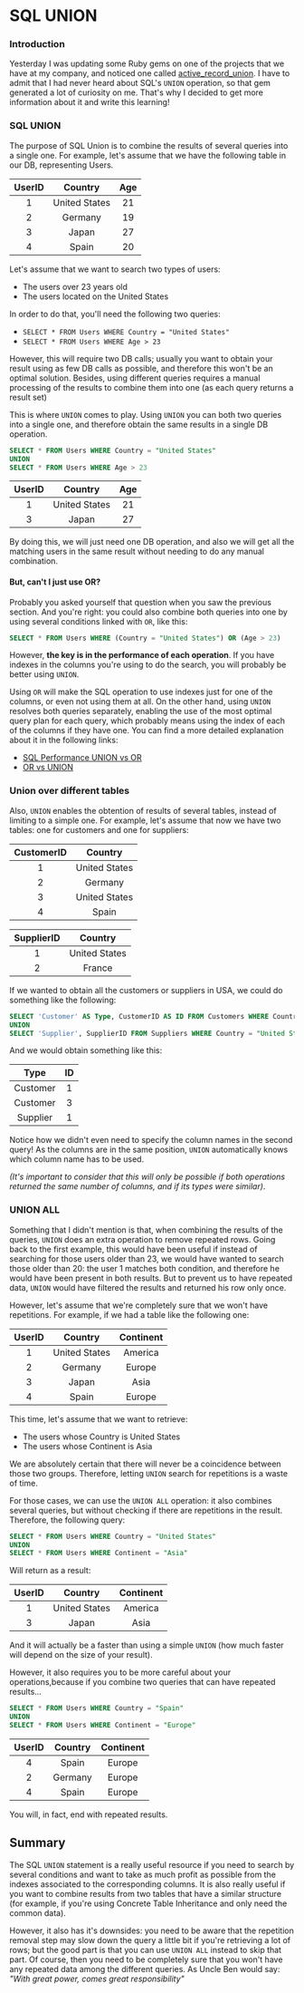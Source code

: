 # SQL UNION
### Introduction
Yesterday I was updating some Ruby gems on one of the projects that we have at my company, and noticed one called [active_record_union](https://github.com/brianhempel/active_record_union). I have to admit that I had never heard about SQL's `UNION` operation, so that gem generated a lot of curiosity on me. That's why I decided to get more information about it and write this learning!

### SQL UNION
The purpose of SQL Union is to combine the results of several queries into a single one. For example, let's assume that we have the following table in our DB, representing Users. 

| UserID | Country | Age |
|:-:|:-:|:-:
| 1 | United States | 21
| 2 | Germany | 19
| 3 | Japan | 27
| 4 | Spain | 20

Let's assume that we want to search two types of users:

- The users over 23 years old
- The users located on the United States

In order to do that, you'll need the following two queries:

- `SELECT * FROM Users WHERE Country = "United States"`
- `SELECT * FROM Users WHERE Age > 23`

However, this will require two DB calls; usually you want to obtain your result using as few DB calls as possible, and therefore this won't be an optimal solution. Besides, using different queries requires a manual processing of the results to combine them into one (as each query returns a result set)

This is where `UNION` comes to play. Using `UNION` you can both two queries into a single one, and therefore obtain the same results in a single DB operation.

```sql
SELECT * FROM Users WHERE Country = "United States"
UNION
SELECT * FROM Users WHERE Age > 23
```

| UserID | Country | Age |
|:-:|:-:|:-:
| 1 | United States | 21
| 3 | Japan | 27

By doing this, we will just need one DB operation, and also we will get all the matching users in the same result without needing to do any manual combination. 

#### But, can't I just use OR?
Probably you asked yourself that question when you saw the previous section. And you're right: you could also combine both queries into one by using several conditions linked with `OR`, like this:

```sql
SELECT * FROM Users WHERE (Country = "United States") OR (Age > 23)
```

However, **the key is in the performance of each operation**. If you have indexes in the columns you're using to do the search, you will probably be better using `UNION`.

Using `OR` will make the SQL operation to use indexes just for one of the columns, or even not using them at all. On the other hand, using `UNION` resolves both queries separately, enabling the use of the most optimal query plan for each query, which probably means using the index of each of the columns if they have one. You can find a more detailed explanation about it in the following links:
- [SQL Performance UNION vs OR](https://stackoverflow.com/questions/13750475/sql-performance-union-vs-or)
- [OR vs UNION](https://www.postgresql.org/message-id/004f01c34c9d%24ce9edcc0%242766f30a%40development.greatgulfhomes.com)

### Union over different tables
Also, `UNION` enables the obtention of results of several tables, instead of limiting to a simple one. For example, let's assume that now we have two tables: one for customers and one for suppliers:

| CustomerID | Country |
|:-:|:-:|
| 1 | United States |
| 2 | Germany |
| 3 | United States |
| 4 | Spain |

| SupplierID | Country |
|:-:|:-:|
| 1 | United States |
| 2 | France |

If we wanted to obtain all the customers or suppliers in USA, we could do something like the following:

```sql
SELECT 'Customer' AS Type, CustomerID AS ID FROM Customers WHERE Country = "United States"
UNION
SELECT 'Supplier', SupplierID FROM Suppliers WHERE Country = "United States"
```

And we would obtain something like this:

| Type | ID |
|:-:|:-:|
| Customer | 1 |
| Customer | 3 |
| Supplier | 1 |

Notice how we didn't even need to specify the column names in the second query! As the columns are in the same position, `UNION` automatically knows which column name has to be used. 

*(It's important to consider that this will only be possible if both operations returned the same number of columns, and if its types were similar)*.

### UNION ALL
Something that I didn't mention is that, when combining the results of the queries, `UNION` does an extra operation to remove repeated rows. Going back to the first example, this would have been useful if instead of searching for those users older than 23, we would have wanted to search those older than 20: the user 1 matches both condition, and therefore he would have been present in both results. But to prevent us to have repeated data, `UNION` would have filtered the results and returned his row only once. 

However, let's assume that we're completely sure that we won't have repetitions. For example, if we had a table like the following one:

| UserID | Country | Continent |
|:-:|:-:|:-:
| 1 | United States | America
| 2 | Germany | Europe
| 3 | Japan | Asia
| 4 | Spain | Europe

This time, let's assume that we want to retrieve:
- The users whose Country is United States
- The users whose Continent is Asia

We are absolutely certain that there will never be a coincidence between those two groups. Therefore, letting `UNION` search for repetitions is a waste of time. 

For those cases, we can use the `UNION ALL` operation: it also combines several queries, but without checking if there are repetitions in the result. Therefore, the following query:

```sql
SELECT * FROM Users WHERE Country = "United States"
UNION
SELECT * FROM Users WHERE Continent = "Asia"
```
Will return as a result:

| UserID | Country | Continent |
|:-:|:-:|:-:
| 1 | United States | America
| 3 | Japan | Asia

And it will actually be a faster than using a simple `UNION` (how much faster will depend on the size of your result). 

However, it also requires you to be more careful about your operations,because if you combine two queries that can have repeated results...

```sql
SELECT * FROM Users WHERE Country = "Spain"
UNION
SELECT * FROM Users WHERE Continent = "Europe"
```

| UserID | Country | Continent |
|:-:|:-:|:-:
| 4 | Spain | Europe
| 2 | Germany | Europe
| 4 | Spain | Europe

You will, in fact, end with repeated results. 

## Summary
The SQL `UNION` statement is a really useful resource if you need to search by several conditions and want to take as much profit as possible from the indexes associated to the corresponding columns. It is also really useful if you want to combine results from two tables that have a similar structure (for example, if you're using Concrete Table Inheritance and only need the common data). 

However, it also has it's downsides: you need to be aware that the repetition removal step may slow down the query a little bit if you're retrieving a lot of rows; but the good part is that you can use `UNION ALL` instead to skip that part. Of course, then you need to be completely sure that you won't have any repeated data among the different queries. As Uncle Ben would say: *"With great power, comes great responsibility"*




